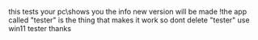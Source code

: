 this tests your pc\shows you the info
new version will be made
!the app called "tester" is the thing that makes it work so dont delete "tester" use win11 tester
thanks
